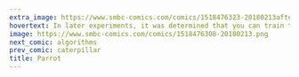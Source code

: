 ```yaml
---
extra_image: https://www.smbc-comics.com/comics/1518476323-20180213after.png
hovertext: In later experiments, it was determined that you can train the bird to claim to enjoy Donnie Darko, Free Jazz, and the outdoors.
image: https://www.smbc-comics.com/comics/1518476308-20180213.png
next_comic: algorithms
prev_comic: caterpillar
title: Parrot
---
```


